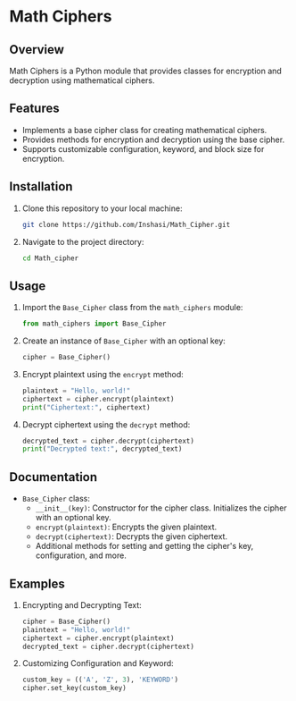 # Math Ciphers

## Overview
Math Ciphers is a Python module that provides classes for encryption and decryption using mathematical ciphers.

## Features
- Implements a base cipher class for creating mathematical ciphers.
- Provides methods for encryption and decryption using the base cipher.
- Supports customizable configuration, keyword, and block size for encryption.

## Installation
1. Clone this repository to your local machine:

    ```bash
    git clone https://github.com/Inshasi/Math_Cipher.git
    ```

2. Navigate to the project directory:

    ```bash
    cd Math_cipher
    ```

## Usage
1. Import the `Base_Cipher` class from the `math_ciphers` module:

    ```python
    from math_ciphers import Base_Cipher
    ```

2. Create an instance of `Base_Cipher` with an optional key:

    ```python
    cipher = Base_Cipher()
    ```

3. Encrypt plaintext using the `encrypt` method:

    ```python
    plaintext = "Hello, world!"
    ciphertext = cipher.encrypt(plaintext)
    print("Ciphertext:", ciphertext)
    ```

4. Decrypt ciphertext using the `decrypt` method:

    ```python
    decrypted_text = cipher.decrypt(ciphertext)
    print("Decrypted text:", decrypted_text)
    ```

## Documentation
- `Base_Cipher` class:
    - `__init__(key)`: Constructor for the cipher class. Initializes the cipher with an optional key.
    - `encrypt(plaintext)`: Encrypts the given plaintext.
    - `decrypt(ciphertext)`: Decrypts the given ciphertext.
    - Additional methods for setting and getting the cipher's key, configuration, and more.

## Examples
1. Encrypting and Decrypting Text:
   
    ```python
    cipher = Base_Cipher()
    plaintext = "Hello, world!"
    ciphertext = cipher.encrypt(plaintext)
    decrypted_text = cipher.decrypt(ciphertext)
    ```

2. Customizing Configuration and Keyword:

    ```python
    custom_key = (('A', 'Z', 3), 'KEYWORD')
    cipher.set_key(custom_key)
    ```

